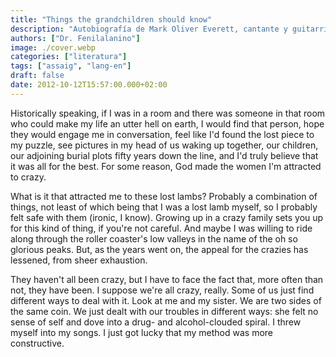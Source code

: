 ```yaml
---
title: "Things the grandchildren should know"
description: "Autobiografía de Mark Oliver Everett, cantante y guitarrista de los Eels."
authors: ["Dr. Fenilalanino"]
image: ./cover.webp
categories: ["literatura"]
tags: ["assaig", "lang-en"]
draft: false
date: 2012-10-12T15:57:00.000+02:00
---
```


Historically speaking, if I was in a room and there was someone in that room who could make my life an utter hell on earth, I would find that person, hope they would engage me in conversation, feel like I'd found the lost piece to my puzzle, see pictures in my head of us waking up together, our children, our adjoining burial plots fifty years down the line, and I'd truly believe that it was all for the best. For some reason, God made the women I'm attracted to crazy.

What is it that attracted me to these lost lambs? Probably a combination of things, not least of which being that I was a lost lamb myself, so I probably felt safe with them (ironic, I know). Growing up in a crazy family sets you up for this kind of thing, if you're not careful. And maybe I was willing to ride along through the roller coaster's low valleys in the name of the oh so glorious peaks. But, as the years went on, the appeal for the crazies has lessened, from sheer exhaustion.

They haven't all been crazy, but I have to face the fact that, more often than not, they have been. I suppose we're all crazy, really. Some of us just find different ways to deal with it. Look at me and my sister. We are two sides of the same coin. We just dealt with our troubles in different ways: she felt no sense of self and dove into a drug- and alcohol-clouded spiral. I threw myself into my songs. I just got lucky that my method was more constructive.
